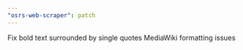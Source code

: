 ```yaml
---
"osrs-web-scraper": patch
---
```


Fix bold text surrounded by single quotes MediaWiki formatting issues
